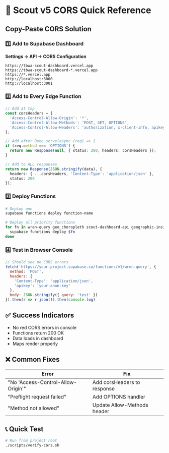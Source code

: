 # 🚀 Scout v5 CORS Quick Reference

## Copy-Paste CORS Solution

### 1️⃣ Add to Supabase Dashboard
**Settings → API → CORS Configuration**
```
https://tbwa-scout-dashboard.vercel.app
https://tbwa-scout-dashboard-*.vercel.app
https://*.vercel.app
http://localhost:3000
http://localhost:3001
```

### 2️⃣ Add to Every Edge Function

```typescript
// Add at top
const corsHeaders = {
  'Access-Control-Allow-Origin': '*',
  'Access-Control-Allow-Methods': 'POST, GET, OPTIONS',
  'Access-Control-Allow-Headers': 'authorization, x-client-info, apikey, content-type',
};

// Add after Deno.serve(async (req) => {
if (req.method === 'OPTIONS') {
  return new Response(null, { status: 200, headers: corsHeaders });
}

// Add to ALL responses
return new Response(JSON.stringify(data), {
  headers: { ...corsHeaders, 'Content-Type': 'application/json' },
  status: 200
});
```

### 3️⃣ Deploy Functions
```bash
# Deploy one
supabase functions deploy function-name

# Deploy all priority functions
for fn in wren-query geo_choropleth scout-dashboard-api geographic-insights consumer-insights-enhanced; do
  supabase functions deploy $fn
done
```

### 4️⃣ Test in Browser Console
```javascript
// Should see no CORS errors
fetch('https://your-project.supabase.co/functions/v1/wren-query', {
  method: 'POST',
  headers: {
    'Content-Type': 'application/json',
    'apikey': 'your-anon-key'
  },
  body: JSON.stringify({ query: 'test' })
}).then(r => r.json()).then(console.log)
```

## ✅ Success Indicators
- No red CORS errors in console
- Functions return 200 OK
- Data loads in dashboard
- Maps render properly

## ❌ Common Fixes
| Error | Fix |
|-------|-----|
| "No 'Access-Control-Allow-Origin'" | Add corsHeaders to response |
| "Preflight request failed" | Add OPTIONS handler |
| "Method not allowed" | Update Allow-Methods header |

## 📞 Quick Test
```bash
# Run from project root
./scripts/verify-cors.sh
```